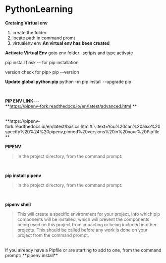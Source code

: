 # PythonLearning
**Cretaing Virtual env**
  1) create the folder 
  2) locate path in command promt 
  3) virtualenv env
 **An virtual env has been created**
 
 **Activate Virtual Env**
      goto env folder -scripts and type activate
 
 pip install flask -- for pip installation
 
 version check for pip> pip --version
 
 **Update global python pip**
  python -m pip install --upgrade pip

<br/>

**PIP ENV LINK**---<br/>
**https://pipenv-fork.readthedocs.io/en/latest/advanced.html **

<br/>
**https://pipenv-fork.readthedocs.io/en/latest/basics.html#:~:text=You%20can%20also%20specify%20%24%20pipenv,pinned%20versions%20in%20your%20Pipfile **

<br/>

**PIPENV**
>In the project directory, from the command prompt: 

<br/>

**pip install pipenv**
>In the project directory, from the command prompt:

<br/>

**pipenv shell**
>This will create a specific environment for your project, into which pip components will be installed, which will prevent the components being used on this project from impacting or being included in other projects. This should be called before any work is done on your project from the command prompt.

<br/>
If you already have a Pipfile or are starting to add to one, from the command prompt:
**pipenv install**

